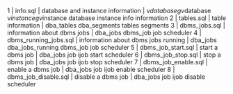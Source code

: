 1 | info.sql | database and instance information | v$database gv$database v$instance gv$instance database instance info information 
2 | tables.sql | table information | dba_tables dba_segments tables segments
3 | dbms_jobs.sql | information about dbms jobs | dba_jobs dbms_job job scheduler
4 | dbms_running_jobs.sql | information about dbms jobs running | dba_jobs dba_jobs_running dbms_job job scheduler
5 | dbms_job_start.sql | start a dbms job | dba_jobs job ijob start scheduler
6 | dbms_job_stop.sql | stop a dbms job | dba_jobs job ijob stop scheduler
7 | dbms_job_enable.sql | enable a dbms job | dba_jobs job ijob enable scheduler
8 | dbms_job_disable.sql | disable a dbms job | dba_jobs job ijob disable scheduler
